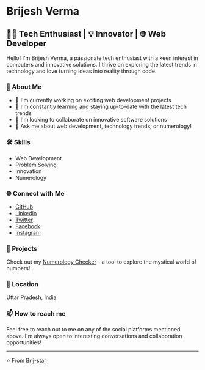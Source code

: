 # Brijesh Verma

## 👨‍💻 Tech Enthusiast | 💡 Innovator | 🌐 Web Developer

Hello! I'm Brijesh Verma, a passionate tech enthusiast with a keen interest in computers and innovative solutions. I thrive on exploring the latest trends in technology and love turning ideas into reality through code.

### 🌟 About Me

- 🔭 I'm currently working on exciting web development projects
- 🌱 I'm constantly learning and staying up-to-date with the latest tech trends
- 👯 I'm looking to collaborate on innovative software solutions
- 💬 Ask me about web development, technology trends, or numerology!

### 🛠 Skills

- Web Development
- Problem Solving
- Innovation
- Numerology

### 🌐 Connect with Me

- [GitHub](https://github.com/Brij-star)
- [LinkedIn](https://www.linkedin.com/in/i-brijesh-verma)
- [Twitter](https://twitter.com/ubrijeshverma)
- [Facebook](https://www.facebook.com/profile.php?id=61570814150630)
- [Instagram](https://www.instagram.com/i_brijesh_verma)

### 🔗 Projects

Check out my [Numerology Checker](https://numerologychecker.com/) - a tool to explore the mystical world of numbers!

### 📍 Location

Uttar Pradesh, India

### 📫 How to reach me

Feel free to reach out to me on any of the social platforms mentioned above. I'm always open to interesting conversations and collaboration opportunities!

---

⭐️ From [Brij-star](https://github.com/Brij-star)
